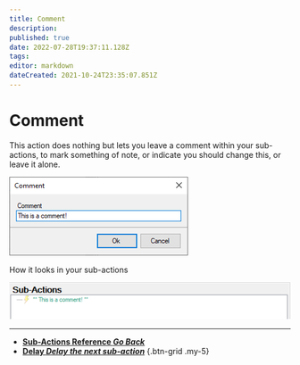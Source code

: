 ```yaml
---
title: Comment
description: 
published: true
date: 2022-07-28T19:37:11.128Z
tags: 
editor: markdown
dateCreated: 2021-10-24T23:35:07.851Z
---
```


# Comment
This action does nothing but lets you leave a comment within your sub-actions, to mark something of note, or indicate you should change this, or leave it alone.

![sub-action-comment-001.png](/sub-action-comment-001.png)

How it looks in your sub-actions

![sub-action-comment-002.png](/sub-action-comment-002.png)

---

- [<i class="mdi mdi-chevron-left"></i>**Sub-Actions Reference *Go Back***](/en/Sub-Actions)  
- [<i class="mdi mdi-timelapse primary--text"></i>**Delay *Delay the next sub-action***](/en/Sub-Actions/Delay)
{.btn-grid .my-5}